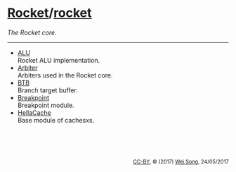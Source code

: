 [Rocket](Readme.md)/[rocket](https://github.com/freechipsproject/rocket-chip/tree/master/src/main/scala/rocket)
========================
*The Rocket core.*

*****************

+ [ALU](rocket/ALU.md)<br>
  Rocket ALU implementation.
+ [Arbiter](rocket/Arbiter.md)<br>
  Arbiters used in the Rocket core.
+ [BTB](rocket/BTB.md)<br>
  Branch target buffer.
+ [Breakpoint](rocket/Breakpoint.md)<br>
  Breakpoint module.
+ [HellaCache](rocket/HellaCache.md)<br>
  Base module of cachesxs.


<br><br><br><p align="right"><sub>[CC-BY](https://creativecommons.org/licenses/by/3.0/), &copy; (2017) [Wei Song](mailto:wsong83@gmail.com), 24/05/2017</sub></p>


